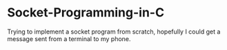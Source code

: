 # Socket-Programming-in-C
Trying to implement a socket program from scratch, hopefully I could get a message sent from a terminal to my phone.

